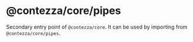 # @contezza/core/pipes

Secondary entry point of `@contezza/core`. It can be used by importing from `@contezza/core/pipes`.

